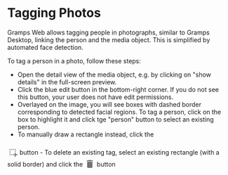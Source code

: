 #	Tagging Photos
Gramps Web allows tagging people in photographs, similar to Gramps Desktop, linking the person and the media object. This is simplified by automated face detection.

To tag a person in a photo, follow these steps:

- Open the detail view of the media object, e.g. by clicking on "show details" in the full-screen preview.
- Click the blue edit button in the bottom-right corner. If you do not see this button, your user does not have edit permissions.
- Overlayed on the image, you will see boxes with dashed border corresponding to detected facial regions. To tag a person, click on the box to highlight it and click tge "person" button to select an existing person.
- To manually draw a rectangle instead, click the
<svg style="width:24px;height:24px;top:6px;position:relative;opacity:0.6;" viewBox="0 0 24 24">
    <path fill="currentColor" d="M13,17H17V13H19V17H23V19H19V23H17V19H13V17M11,17V19H9V17H11M7,17V19H5V17H7M19,9V11H17V9H19M19,5V7H17V5H19M15,5V7H13V5H15M11,5V7H9V5H11M7,5V7H5V5H7M7,13V15H5V13H7M7,9V11H5V9H7Z" />
</svg>
button
- To delete an existing tag, select an existing rectangle (with a solid border) and click the
<svg style="width:24px;height:24px;top:6px;position:relative;opacity:0.6;" viewBox="0 0 24 24">
    <path fill="currentColor" d="M19,4H15.5L14.5,3H9.5L8.5,4H5V6H19M6,19A2,2 0 0,0 8,21H16A2,2 0 0,0 18,19V7H6V19Z" />
</svg>
button